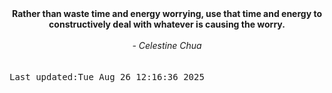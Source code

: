 
<div align="center"><b><span>Rather than waste time and energy worrying, use that time and energy to constructively deal with whatever is causing the worry.</span></b><br><br><i> - Celestine Chua</i></div>
<br><br><kbd>Last updated:Tue Aug 26 12:16:36 2025</kbd>